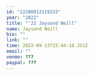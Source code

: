 ```yaml
---
id: "22200012119333"
year: "2022"
title: "'22 Jaysond Neill"
name: Jaysond Neill
bio: ""
link: ""
time: 2022-09-13T15:44:18.351Z
email: ""
venmo: ???
paypal: ???
---
```

